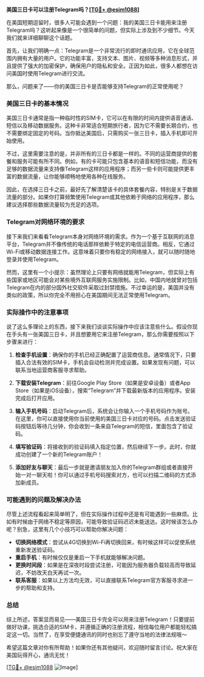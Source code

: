 **美国三日卡可以注册Telegram吗？[[TG💪+ @esim1088](https://t.me/s/esim1088)]**

在美国短期逗留时，很多人可能会遇到一个问题：我的美国三日卡能用来注册Telegram吗？这听起来像是一个很简单的问题，但实际上涉及到不少细节。今天我们就来详细聊聊这个话题。

首先，让我们明确一点：Telegram是一个非常流行的即时通讯应用，它在全球范围内拥有大量的用户。它的功能丰富，支持文本、图片、视频等多种消息形式，并且提供了强大的加密保护，确保用户的隐私和安全。正因为如此，很多人都想在访问美国时使用Telegram进行交流。

那么，问题来了——你的美国三日卡是否能够支持Telegram的正常使用呢？

### 美国三日卡的基本情况

美国三日卡通常是指一种临时性的SIM卡，它可以在有限的时间内提供语音通话、短信以及移动数据服务。这种卡非常适合短期旅行者，因为它不需要长期合约，也不需要绑定固定的号码。当你抵达美国后，只需购买一张三日卡，插入手机即可开始使用。

不过，这里需要注意的是，并非所有的三日卡都是一样的。不同的运营商提供的套餐和服务可能有所不同。例如，有的卡可能只包含基本的语音和短信功能，而没有足够的数据流量来支持像Telegram这样的应用程序；而另一些卡则可能提供更丰富的数据流量，让你能够顺畅地使用各种在线服务。

因此，在选择三日卡之前，最好先了解清楚该卡的具体套餐内容，特别是关于数据流量的部分。如果你打算频繁使用Telegram或其他依赖于网络的应用程序，那么建议选择那些数据流量较为充足的选项。

### Telegram对网络环境的要求

接下来我们来看看Telegram本身对网络环境的需求。作为一个基于互联网的消息平台，Telegram并不像传统的电话那样依赖于特定的电信运营商。相反，它通过Wi-Fi或移动数据连接工作。这意味着只要你有稳定的网络接入，就可以随时随地登录并使用Telegram。

然而，这里有一个小提示：虽然理论上只要有网络就能用Telegram，但实际上有些国家或地区可能会对某些境外互联网服务实施限制。比如，中国内地就曾对包括Telegram在内的部分国外社交软件采取过封禁措施。不过幸运的是，美国并没有类似的政策，所以你完全不用担心在美国期间无法正常使用Telegram。

### 实际操作中的注意事项

说了这么多理论上的东西，接下来我们谈谈实际操作中应该注意些什么。假设你现在手头有一张美国三日卡，并且想要用它来注册Telegram，那么你需要按照以下步骤来进行：

1. **检查手机设置**：确保你的手机已经正确配置了运营商信息。通常情况下，只要插入合法有效的SIM卡，手机会自动检测并完成设置。如果发现有问题，可以联系当地运营商客服寻求帮助。

2. **下载安装Telegram**：前往Google Play Store（如果是安卓设备）或者App Store（如果是iOS设备），搜索“Telegram”并下载最新版本的应用程序。安装完成后打开应用。

3. **输入手机号码**：启动Telegram后，系统会让你输入一个手机号码作为账号。在这里，你可以直接使用你当前使用的美国三日卡对应的号码。点击发送验证码按钮后等待几分钟，你会收到一条来自Telegram的短信，里面包含了验证码。

4. **填写验证码**：将接收到的验证码填入指定位置，然后继续下一步。此时，你就成功创建了一个新的Telegram账户！

5. **添加好友与聊天**：最后一步就是邀请朋友加入你的Telegram群组或者直接开始一对一聊天啦！你可以通过手机号码搜索对方，也可以扫描二维码的方式添加新成员。

### 可能遇到的问题及解决办法

尽管上述流程看起来简单明了，但在实际操作过程中还是有可能遇到一些麻烦。比如有时候由于网络不稳定等原因，可能导致验证码迟迟未能送达。这时候该怎么办呢？别急，这里有几个小技巧可以帮助你解决问题：

- **切换网络模式**：尝试从4G切换到Wi-Fi再切换回来，有时候这样可以促使系统重新发送验证码。
- **重启手机**：有时候仅仅是重启一下手机就能够解决问题。
- **更换时间段**：如果是在深夜时段尝试注册，可能因为服务器负载较高而导致延迟，不妨改天白天再试一次。
- **联系客服**：如果以上方法均无效，可以直接联系Telegram官方客服寻求进一步的帮助和支持。

### 总结

综上所述，答案显而易见——美国三日卡完全可以用来注册Telegram！只要提前做好功课，挑选合适的SIM卡，并遵循正确的注册流程，相信每位用户都能轻松搞定这一切。当然了，在享受便捷通讯的同时也别忘了遵守当地的法律法规哦～

希望这篇文章对你有所帮助！如果你还有其他疑问，欢迎随时留言讨论。祝大家在美国玩得开心，通讯无忧！

[[TG💪+ @esim1088](https://t.me/s/esim1088) ![Image](https://i.postimg.cc/4NQfJmqS/Snipaste-2025-05-13-00-14-12.png)]
